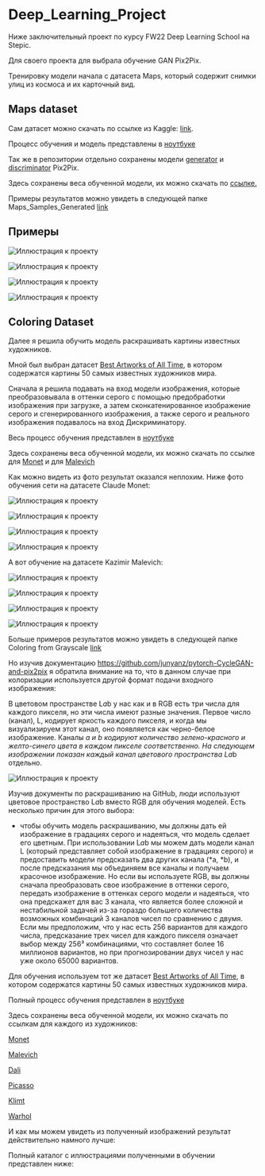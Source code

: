 # Deep_Learning_Project
Ниже заключительный проект по курсу FW22 Deep Learning School на Stepic.


Для своего проекта для выбрала обучение GAN Pix2Pix.

Тренировку модели начала с датасета Maps, который содержит снимки улиц из космоса и их карточный вид.

## Maps dataset


Сам датасет можно скачать по ссылке из Kaggle: [link](https://www.kaggle.com/datasets/vikramtiwari/pix2pix-dataset).

Процесс обучения и модель представлены в [ноутбуке](maps-training-pix2pix.ipynb)

Так же в репозитории отдельно сохранены модели [generator](https://github.com/annkka3/Deep_Learning_Project/blob/main/generator.py) и [discriminator](https://github.com/annkka3/Deep_Learning_Project/blob/main/discriminator.py) Pix2Pix.

Здесь сохранены веса обученной модели, их можно скачать по [ссылке.](https://drive.google.com/file/d/1N0DR8rL3Y8abHb2R4SZbfJrUny218PGW/view?usp=share_link)

Примеры результатов можно увидеть в следующей папке Maps_Samples_Generated [link](https://github.com/annkka3/Deep_Learning_Project/blob/main/Maps_Samples_Generated/readme.md)

## Примеры

![Иллюстрация к проекту](https://github.com/annkka3/Deep_Learning_Project/blob/main/Maps_Samples_Generated/sample_transformation18.08.55.png)

![Иллюстрация к проекту](https://github.com/annkka3/Deep_Learning_Project/blob/main/Maps_Samples_Generated/sample_transformation18.10.03.png)

![Иллюстрация к проекту](https://github.com/annkka3/Deep_Learning_Project/blob/main/Maps_Samples_Generated/sample_transformation18.22.25.png)

![Иллюстрация к проекту](https://github.com/annkka3/Deep_Learning_Project/blob/main/Maps_Samples_Generated/sample_transformation18.45.17.png)


## Coloring Dataset

Далее я решила обучить модель раскрашивать картины известных художников.

Мной был выбран датасет [Best Artworks of All Time](https://www.kaggle.com/datasets/ikarus777/best-artworks-of-all-time), в котором содержатся картины 50 самых известных художников мира.

Сначала я решила подавать на вход модели изображения, которые преобразовывала в оттенки серого с помощью предобработки изображения  при загрузке, а затем сконкатенированное изображение серого и сгенерированного изображения, а также серого и реального изображения подавалось на вход Дискриминатору.

Весь процесс обучения представлен в [ноутбуке](https://github.com/annkka3/Deep_Learning_Project/blob/main/pix2pix-coloring-from-grayscale.ipynb)

Здесь сохранены веса обученной модели, их можно скачать по ссылке для [Monet](https://drive.google.com/file/d/1vidu5XTOFlKyQIKMJAmXnCN9ZLKR6Ano/view?usp=share_link) и для [Malevich](https://drive.google.com/file/d/11yCKZPq8m7DSqYI4CqgrSPILB8hKnizE/view?usp=share_link)

Как можно видеть из фото результат оказался неплохим. Ниже фото обучения сети на датасете Claude Monet:

![Иллюстрация к проекту](https://github.com/annkka3/Deep_Learning_Project/blob/main/Coloring%20from%20grayscale%20samples/Monet/samples_gen%2012.02.11.png)

![Иллюстрация к проекту](https://github.com/annkka3/Deep_Learning_Project/blob/main/Coloring%20from%20grayscale%20samples/Monet/samples_gen%2012.03.49.png)


![Иллюстрация к проекту](https://github.com/annkka3/Deep_Learning_Project/blob/main/Coloring%20from%20grayscale%20samples/Monet/samples_gen%2014.53.52.png)

![Иллюстрация к проекту](https://github.com/annkka3/Deep_Learning_Project/blob/main/Coloring%20from%20grayscale%20samples/Monet/samples_gen%2014.54.38.png)


А вот обучение на датасете Kazimir Malevich:

![Иллюстрация к проекту](https://github.com/annkka3/Deep_Learning_Project/blob/main/Coloring%20from%20grayscale%20samples/Malevich/samples_gen%2015.02.42.png)

![Иллюстрация к проекту](https://github.com/annkka3/Deep_Learning_Project/blob/main/Coloring%20from%20grayscale%20samples/Malevich/samples_gen%2015.02.28.png)


![Иллюстрация к проекту](https://github.com/annkka3/Deep_Learning_Project/blob/main/Coloring%20from%20grayscale%20samples/Malevich/samples_gen%2015.05.47.png)

![Иллюстрация к проекту](https://github.com/annkka3/Deep_Learning_Project/blob/main/Coloring%20from%20grayscale%20samples/Malevich/samples_gen%2015.05.33.png)

Больше примеров результатов можно увидеть в следующей папке Coloring from Grayscale [link](https://github.com/annkka3/Deep_Learning_Project/tree/main/Coloring%20from%20grayscale)


Но изучив документацию https://github.com/junyanz/pytorch-CycleGAN-and-pix2pix я обратила внимание на то, что в данном случае при колоризации используется другой формат подачи входного изображения:

В цветовом пространстве L*a*b у нас как и в RGB есть три числа для каждого пикселя, но эти числа имеют разные значения. Первое число (канал), L, кодирует яркость каждого пикселя, и когда мы визуализируем этот канал, оно появляется как черно-белое изображение. Каналы *a и *b кодируют количество зелено-красного и желто-синего цвета в каждом пикселе соответственно. На следующем изображении показан каждый канал цветового пространства L*a*b отдельно.

![Иллюстрация к проекту](https://github.com/annkka3/Deep_Learning_Project/blob/main/Additional/rgb.jpg)

Изучив документы по раскрашиванию на GitHub, люди используют цветовое пространство L*a*b вместо RGB для обучения моделей. Есть несколько причин для этого выбора:
- чтобы обучить модель раскрашиванию, мы должны дать ей изображение в градациях серого и надеяться, что модель сделает его цветным. При использовании L*a*b мы можем дать модели канал L (который представляет собой изображение в градациях серого) и предоставить модели предсказать два других канала (*a, *b), и после предсказания мы объединяем все каналы и получаем красочное изображение. Но если вы используете RGB, вы должны сначала преобразовать свое изображение в оттенки серого, передать изображение в оттенках серого модели и надеяться, что она предскажет для вас 3 канала, что является более сложной и нестабильной задачей из-за гораздо большего количества возможных комбинаций 3 каналов чисел по сравнению с двумя. Если мы предположим, что у нас есть 256 вариантов для каждого числа, предсказание трех чисел для каждого пикселя означает выбор между 256³ комбинациями, что составляет более 16 миллионов вариантов, но при прогнозировании двух чисел у нас уже около 65000 вариантов.

Для обучения используем тот же датасет [Best Artworks of All Time](https://www.kaggle.com/datasets/ikarus777/best-artworks-of-all-time), в котором содержатся картины 50 самых известных художников мира.

Полный процесс обучения представлен в [ноутбуке]()

Здесь сохранены веса обученной модели, их можно скачать по ссылкам для каждого из художников:

[Monet](https://drive.google.com/file/d/10NYYCtkdRf1Sb6YDZqd2U3-9Jt6UOFCt/view?usp=share_link) 

[Malevich](https://drive.google.com/file/d/1Iv4089TRYrs1H8F6QSEyAgjyTcRBzeQ4/view?usp=share_link)

[Dali](https://drive.google.com/file/d/1pr1LyJ3O-saCeb4Kb8UoUyqwY5GBGSHr/view?usp=share_link)

[Picasso](https://drive.google.com/file/d/1Mx4sYgaDsIrYh7xgDcVwWMFs3PB1d1vI/view?usp=share_link)

[Klimt](https://drive.google.com/file/d/13jqFrFrtC5iQw2iKpB9V6e5R7XFDBJ5z/view?usp=share_link)

[Warhol](https://drive.google.com/file/d/1uGscGLPnxPH7Nm0LN_uOa7mrSUh3qMsk/view?usp=share_link)


И как мы можем увидеть из полученный изображений результат действительно намного лучше:



Полный каталог с иллюстрациями полученными в обучении представлен ниже:





